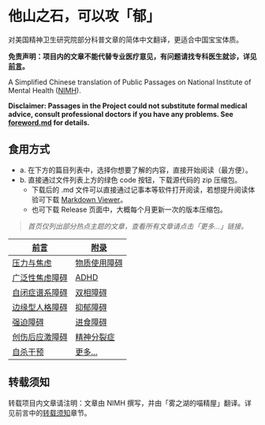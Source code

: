 # 他山之石，可以攻「郁」

对美国精神卫生研究院部分科普文章的简体中文翻译，更适合中国宝宝体质。

**免责声明：项目内的文章不能代替专业医疗意见，有问题请找专科医生就诊，详见[前言](/foreword.md#阅读前须知)。**

A Simplified Chinese translation of Public Passages on National Institute of Mental Health ([NIMH](https://www.nimh.nih.gov)).

**Disclaimer: Passages in the Project could not substitute formal medical advice, consult professional doctors if you have any problems. See [foreword.md](/foreword.md#阅读前须知) for details.**

## 食用方式

- a. 在下方的篇目列表中，选择你想要了解的内容，直接开始阅读（最方便）。
- b. 直接通过文件列表上方的绿色 code 按钮，下载源代码的 zip 压缩包。
  - 下载后的 .md 文件可以直接通过记事本等软件打开阅读，若想提升阅读体验可下载 [Markdown Viewer](https://github.com/simov/markdown-viewer)。
  - 也可下载 Release 页面中，大概每个月更新一次的版本压缩包。

> *首页仅列出部分热点主题的文章，查看所有文章请点击「更多...」链接。*

| [前言] | [附录] |
|---|---|
| [压力与焦虑]| [物质使用障碍]|
| [广泛性焦虑障碍] | [ADHD] |
| [自闭症谱系障碍] | [双相障碍] |
| [边缘型人格障碍] | [抑郁障碍] |
| [强迫障碍] | [进食障碍] |
| [创伤后应激障碍] | [精神分裂症]|
| [自杀干预] | [更多...] |

## 转载须知

转载项目内文章请注明：文章由 NIMH 撰写，并由「雾之湖的喵精屋」翻译。详见前言中的[转载须知](/foreword.md#转载须知)章节。

[前言]:/foreword.md  
[ADHD]:/articles/ADHD.md  
[边缘型人格障碍]:/articles/BPD.md  
[创伤后应激障碍]:/articles/PTSD.md  
[广泛性焦虑障碍]:/articles/GAD.md  
[进食障碍]:/articles/EatingDisorder.md  
[物质使用障碍]:/articles/SubstanceUD.md
[抑郁障碍]:/articles/Depression.md  
[精神分裂症]:/articles/Schizophrenia.md  
[压力与焦虑]:/articles/Stress.md  
[强迫障碍]:/articles/OCD.md  
[双相障碍]:/articles/BD.md  
[自闭症谱系障碍]:/articles/ASD.md  
[自杀干预]:/articles/SuicideFAQ.md  
[附录]:/appendix.md  
[更多...]:/articlelist.md
